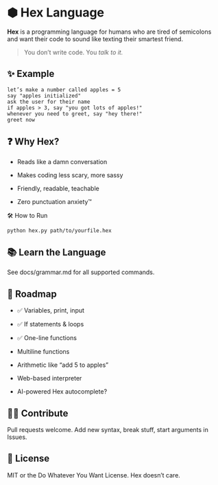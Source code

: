 # ⬢ Hex Language

**Hex** is a programming language for humans who are tired of semicolons and want their code to sound like texting their smartest friend.

> You don’t write code. You *talk to it.*

## ✨ Example

```hex
let’s make a number called apples = 5
say "apples initialized"
ask the user for their name
if apples > 3, say "you got lots of apples!"
whenever you need to greet, say "hey there!"
greet now
```
## ❓ Why Hex?
- Reads like a damn conversation

- Makes coding less scary, more sassy

- Friendly, readable, teachable

- Zero punctuation anxiety™

🛠 How to Run
```
python hex.py path/to/yourfile.hex
```
## 📚 Learn the Language
See docs/grammar.md for all supported commands.

## 🚀 Roadmap
- ✅ Variables, print, input

- ✅ If statements & loops

- ✅ One-line functions

- Multiline functions

- Arithmetic like “add 5 to apples”

- Web-based interpreter

- AI-powered Hex autocomplete?

## 🧙‍♀️ Contribute
Pull requests welcome. Add new syntax, break stuff, start arguments in Issues.

## 📜 License
MIT or the Do Whatever You Want License. Hex doesn’t care.
